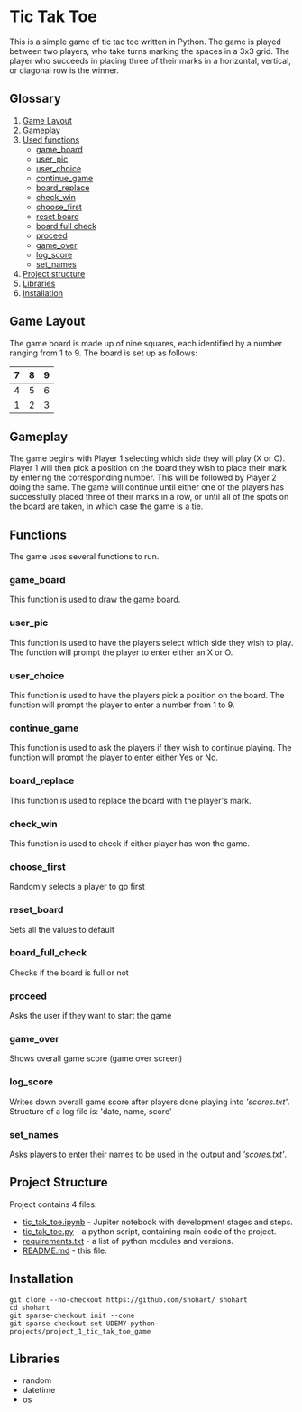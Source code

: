 # Tic Tak Toe

This is a simple game of tic tac toe written in Python. The game is played between two players, who take turns marking the spaces in a 3x3 grid. The player who succeeds in placing three of their marks in a horizontal, vertical, or diagonal row is the winner.

## Glossary

1. [Game Layout](#game-layout)
2. [Gameplay](#gameplay)
3. [Used functions](#functions)
   - [game_board](#game_board)
   - [user_pic](#user_pic)
   - [user_choice](#user_choice)
   - [continue_game](#continue_game)
   - [board_replace](#board_replace)
   - [check_win](#check_win)
   - [choose_first](#choose_first)
   - [reset board](#reset_board)
   - [board full check](#board_full_check)
   - [proceed](#proceed)
   - [game_over](#game_over)
   - [log_score](#log_score)
   - [set_names](#set_names)
4. [Project structure](#project-structure)
5. [Libraries](#libraries)
6. [Installation](#installation)

## Game Layout

The game board is made up of nine squares, each identified by a number ranging from 1 to 9. The board is set up as follows:

| 7   | 8   | 9   |
| --- | --- | --- |
| 4   | 5   | 6   |
| 1   | 2   | 3   |

## Gameplay

The game begins with Player 1 selecting which side they will play (X or O). Player 1 will then pick a position on the board they wish to place their mark by entering the corresponding number. This will be followed by Player 2 doing the same. The game will continue until either one of the players has successfully placed three of their marks in a row, or until all of the spots on the board are taken, in which case the game is a tie.

## Functions

The game uses several functions to run.

### game_board

This function is used to draw the game board.

### user_pic

This function is used to have the players select which side they wish to play. The function will prompt the player to enter either an X or O.

### user_choice

This function is used to have the players pick a position on the board. The function will prompt the player to enter a number from 1 to 9.

### continue_game

This function is used to ask the players if they wish to continue playing. The function will prompt the player to enter either Yes or No.

### board_replace

This function is used to replace the board with the player's mark.

### check_win

This function is used to check if either player has won the game.

### choose_first

Randomly selects a player to go first

### reset_board

Sets all the values to default

### board_full_check

Checks if the board is full or not

### proceed

Asks the user if they want to start the game

### game_over

Shows overall game score (game over screen)

### log_score

Writes down overall game score after players done playing into _'scores.txt'_.
Structure of a log file is: 'date, name, score'

### set_names

Asks players to enter their names to be used in the output and _'scores.txt'_.

## Project Structure

Project contains 4 files:

- [tic_tak_toe.ipynb](./tic_tak_toe.ipynb) - Jupiter notebook with development stages and steps.
- [tic_tak_toe.py](./tic_tak_toe.py) - a python script, containing main code of the project.
- [requirements.txt](./requirements.txt) - a list of python modules and versions.
- [README.md](./README.md) - this file.

## Installation

```Git
git clone --no-checkout https://github.com/shohart/ shohart
cd shohart
git sparse-checkout init --cone
git sparse-checkout set UDEMY-python-projects/project_1_tic_tak_toe_game
```

## Libraries

- random
- datetime
- os
